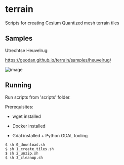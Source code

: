 # terrain

Scripts for creating Cesium Quantized mesh terrain tiles

## Samples

Utrechtse Heuvelrug

https://geodan.github.io/terrain/samples/heuvelrug/

![image](https://github.com/Geodan/terrain/assets/538812/ecbe4c78-1fcc-424a-a564-ca001a202d48)

## Running

Run scripts from 'scripts' folder. 

Prerequisites:

- wget installed

- Docker installed

- Gdal installed + Python GDAL tooling

```script
$ sh 0_download.sh
$ sh 1_create_tiles.sh
$ sh 2_unzip.sh
$ sh 3_cleanup.sh
```



